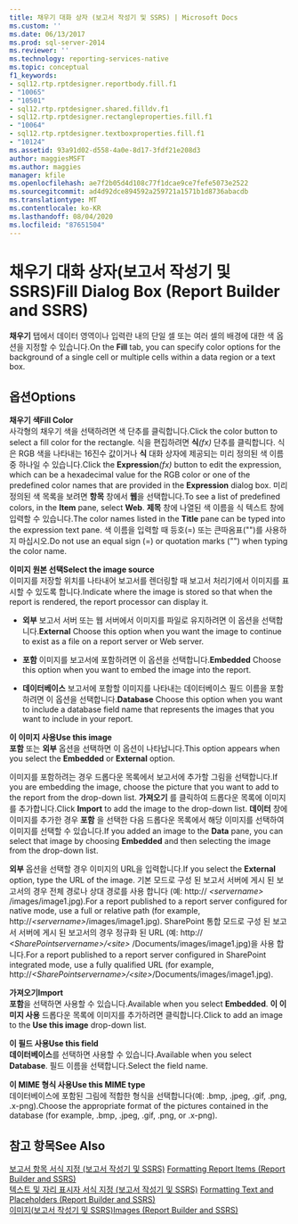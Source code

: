 ```yaml
---
title: 채우기 대화 상자 (보고서 작성기 및 SSRS) | Microsoft Docs
ms.custom: ''
ms.date: 06/13/2017
ms.prod: sql-server-2014
ms.reviewer: ''
ms.technology: reporting-services-native
ms.topic: conceptual
f1_keywords:
- sql12.rtp.rptdesigner.reportbody.fill.f1
- "10065"
- "10501"
- sql12.rtp.rptdesigner.shared.filldv.f1
- sql12.rtp.rptdesigner.rectangleproperties.fill.f1
- "10064"
- sql12.rtp.rptdesigner.textboxproperties.fill.f1
- "10124"
ms.assetid: 93a91d02-d558-4a0e-8d17-3fdf21e208d3
author: maggiesMSFT
ms.author: maggies
manager: kfile
ms.openlocfilehash: ae7f2b05d4d108c77f1dcae9ce7fefe5073e2522
ms.sourcegitcommit: ad4d92dce894592a259721a1571b1d8736abacdb
ms.translationtype: MT
ms.contentlocale: ko-KR
ms.lasthandoff: 08/04/2020
ms.locfileid: "87651504"
---
```

# <a name="fill-dialog-box-report-builder-and-ssrs"></a><span data-ttu-id="86318-102">채우기 대화 상자(보고서 작성기 및 SSRS)</span><span class="sxs-lookup"><span data-stu-id="86318-102">Fill Dialog Box (Report Builder and SSRS)</span></span>
  <span data-ttu-id="86318-103">**채우기** 탭에서 데이터 영역이나 입력란 내의 단일 셀 또는 여러 셀의 배경에 대한 색 옵션을 지정할 수 있습니다.</span><span class="sxs-lookup"><span data-stu-id="86318-103">On the **Fill** tab, you can specify color options for the background of a single cell or multiple cells within a data region or a text box.</span></span>  
  
## <a name="options"></a><span data-ttu-id="86318-104">옵션</span><span class="sxs-lookup"><span data-stu-id="86318-104">Options</span></span>  
 <span data-ttu-id="86318-105">**채우기 색**</span><span class="sxs-lookup"><span data-stu-id="86318-105">**Fill Color**</span></span>  
 <span data-ttu-id="86318-106">사각형의 채우기 색을 선택하려면 색 단추를 클릭합니다.</span><span class="sxs-lookup"><span data-stu-id="86318-106">Click the color button to select a fill color for the rectangle.</span></span> <span data-ttu-id="86318-107">식을 편집하려면 **식**_(fx)_ 단추를 클릭합니다. 식은 RGB 색을 나타내는 16진수 값이거나 **식** 대화 상자에 제공되는 미리 정의된 색 이름 중 하나일 수 있습니다.</span><span class="sxs-lookup"><span data-stu-id="86318-107">Click the **Expression**_(fx)_ button to edit the expression, which can be a hexadecimal value for the RGB color or one of the predefined color names that are provided in the **Expression** dialog box.</span></span> <span data-ttu-id="86318-108">미리 정의된 색 목록을 보려면 **항목** 창에서 **웹**을 선택합니다.</span><span class="sxs-lookup"><span data-stu-id="86318-108">To see a list of predefined colors, in the **Item** pane, select **Web**.</span></span> <span data-ttu-id="86318-109">**제목** 창에 나열된 색 이름을 식 텍스트 창에 입력할 수 있습니다.</span><span class="sxs-lookup"><span data-stu-id="86318-109">The color names listed in the **Title** pane can be typed into the expression text pane.</span></span> <span data-ttu-id="86318-110">색 이름을 입력할 때 등호(=) 또는 큰따옴표("")를 사용하지 마십시오.</span><span class="sxs-lookup"><span data-stu-id="86318-110">Do not use an equal sign (=) or quotation marks ("") when typing the color name.</span></span>  
  
 <span data-ttu-id="86318-111">**이미지 원본 선택**</span><span class="sxs-lookup"><span data-stu-id="86318-111">**Select the image source**</span></span>  
 <span data-ttu-id="86318-112">이미지를 저장할 위치를 나타내어 보고서를 렌더링할 때 보고서 처리기에서 이미지를 표시할 수 있도록 합니다.</span><span class="sxs-lookup"><span data-stu-id="86318-112">Indicate where the image is stored so that when the report is rendered, the report processor can display it.</span></span>  
  
-   <span data-ttu-id="86318-113">**외부** 보고서 서버 또는 웹 서버에서 이미지를 파일로 유지하려면 이 옵션을 선택합니다.</span><span class="sxs-lookup"><span data-stu-id="86318-113">**External** Choose this option when you want the image to continue to exist as a file on a report server or Web server.</span></span>  
  
-   <span data-ttu-id="86318-114">**포함** 이미지를 보고서에 포함하려면 이 옵션을 선택합니다.</span><span class="sxs-lookup"><span data-stu-id="86318-114">**Embedded** Choose this option when you want to embed the image into the report.</span></span>  
  
-   <span data-ttu-id="86318-115">**데이터베이스** 보고서에 포함할 이미지를 나타내는 데이터베이스 필드 이름을 포함하려면 이 옵션을 선택합니다.</span><span class="sxs-lookup"><span data-stu-id="86318-115">**Database** Choose this option when you want to include a database field name that represents the images that you want to include in your report.</span></span>  
  
 <span data-ttu-id="86318-116">**이 이미지 사용**</span><span class="sxs-lookup"><span data-stu-id="86318-116">**Use this image**</span></span>  
 <span data-ttu-id="86318-117">**포함** 또는 **외부** 옵션을 선택하면 이 옵션이 나타납니다.</span><span class="sxs-lookup"><span data-stu-id="86318-117">This option appears when you select the **Embedded** or **External** option.</span></span>  
  
 <span data-ttu-id="86318-118">이미지를 포함하려는 경우 드롭다운 목록에서 보고서에 추가할 그림을 선택합니다.</span><span class="sxs-lookup"><span data-stu-id="86318-118">If you are embedding the image, choose the picture that you want to add to the report from the drop-down list.</span></span> <span data-ttu-id="86318-119">**가져오기** 를 클릭하여 드롭다운 목록에 이미지를 추가합니다.</span><span class="sxs-lookup"><span data-stu-id="86318-119">Click **Import** to add the image to the drop-down list.</span></span> <span data-ttu-id="86318-120">**데이터** 창에 이미지를 추가한 경우 **포함** 을 선택한 다음 드롭다운 목록에서 해당 이미지를 선택하여 이미지를 선택할 수 있습니다.</span><span class="sxs-lookup"><span data-stu-id="86318-120">If you added an image to the **Data** pane, you can select that image by choosing **Embedded** and then selecting the image from the drop-down list.</span></span>  
  
 <span data-ttu-id="86318-121">**외부** 옵션을 선택할 경우 이미지의 URL을 입력합니다.</span><span class="sxs-lookup"><span data-stu-id="86318-121">If you select the **External** option, type the URL of the image.</span></span> <span data-ttu-id="86318-122">기본 모드로 구성 된 보고서 서버에 게시 된 보고서의 경우 전체 경로나 상대 경로를 사용 합니다 (예: http:// *\<servername>* /images/image1.jpg).</span><span class="sxs-lookup"><span data-stu-id="86318-122">For a report published to a report server configured for native mode, use a full or relative path (for example, http://*\<servername>*/images/image1.jpg).</span></span> <span data-ttu-id="86318-123">SharePoint 통합 모드로 구성 된 보고서 서버에 게시 된 보고서의 경우 정규화 된 URL (예: http:// *\<SharePointservername>/\<site>* /Documents/images/image1.jpg)을 사용 합니다.</span><span class="sxs-lookup"><span data-stu-id="86318-123">For a report published to a report server configured in SharePoint integrated mode, use a fully qualified URL (for example, http://*\<SharePointservername>/\<site>*/Documents/images/image1.jpg).</span></span>  
  
 <span data-ttu-id="86318-124">**가져오기**</span><span class="sxs-lookup"><span data-stu-id="86318-124">**Import**</span></span>  
 <span data-ttu-id="86318-125">**포함**을 선택하면 사용할 수 있습니다.</span><span class="sxs-lookup"><span data-stu-id="86318-125">Available when you select **Embedded**.</span></span> <span data-ttu-id="86318-126">**이 이미지 사용** 드롭다운 목록에 이미지를 추가하려면 클릭합니다.</span><span class="sxs-lookup"><span data-stu-id="86318-126">Click to add an image to the **Use this image** drop-down list.</span></span>  
  
 <span data-ttu-id="86318-127">**이 필드 사용**</span><span class="sxs-lookup"><span data-stu-id="86318-127">**Use this field**</span></span>  
 <span data-ttu-id="86318-128">**데이터베이스**를 선택하면 사용할 수 있습니다.</span><span class="sxs-lookup"><span data-stu-id="86318-128">Available when you select **Database**.</span></span> <span data-ttu-id="86318-129">필드 이름을 선택합니다.</span><span class="sxs-lookup"><span data-stu-id="86318-129">Select the field name.</span></span>  
  
 <span data-ttu-id="86318-130">**이 MIME 형식 사용**</span><span class="sxs-lookup"><span data-stu-id="86318-130">**Use this MIME type**</span></span>  
 <span data-ttu-id="86318-131">데이터베이스에 포함된 그림에 적합한 형식을 선택합니다(예: .bmp, .jpeg, .gif, .png, .x-png).</span><span class="sxs-lookup"><span data-stu-id="86318-131">Choose the appropriate format of the pictures contained in the database (for example, .bmp, .jpeg, .gif, .png, or .x-png).</span></span>  
  
## <a name="see-also"></a><span data-ttu-id="86318-132">참고 항목</span><span class="sxs-lookup"><span data-stu-id="86318-132">See Also</span></span>  
 <span data-ttu-id="86318-133">[보고서 항목 서식 지정 &#40;보고서 작성기 및 SSRS&#41;](report-design/formatting-report-items-report-builder-and-ssrs.md) </span><span class="sxs-lookup"><span data-stu-id="86318-133">[Formatting Report Items &#40;Report Builder and SSRS&#41;](report-design/formatting-report-items-report-builder-and-ssrs.md) </span></span>  
 <span data-ttu-id="86318-134">[텍스트 및 자리 표시자 서식 지정 &#40;보고서 작성기 및 SSRS&#41;](report-design/formatting-text-and-placeholders-report-builder-and-ssrs.md) </span><span class="sxs-lookup"><span data-stu-id="86318-134">[Formatting Text and Placeholders &#40;Report Builder and SSRS&#41;](report-design/formatting-text-and-placeholders-report-builder-and-ssrs.md) </span></span>  
 [<span data-ttu-id="86318-135">이미지&#40;보고서 작성기 및 SSRS&#41;</span><span class="sxs-lookup"><span data-stu-id="86318-135">Images &#40;Report Builder and SSRS&#41;</span></span>](report-design/images-report-builder-and-ssrs.md)  
  
  
